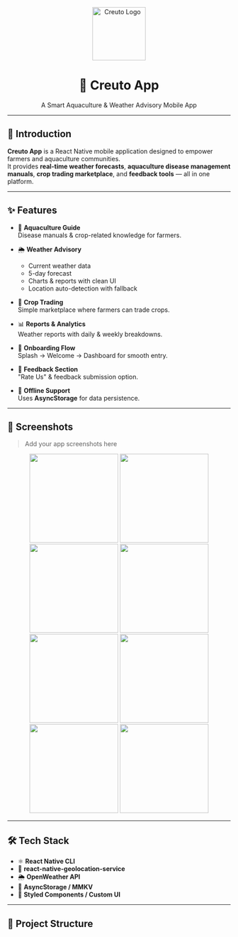 <p align="center">
  <img src="readIMG/logo.png" alt="Creuto Logo" width="120"/>
</p>

<h1 align="center">🌱 Creuto App</h1>
<p align="center">A Smart Aquaculture & Weather Advisory Mobile App</p>

---

## 📌 Introduction

**Creuto App** is a React Native mobile application designed to empower farmers and aquaculture communities.  
It provides **real-time weather forecasts**, **aquaculture disease management manuals**, **crop trading marketplace**, and **feedback tools** — all in one platform.

---

## ✨ Features

- 🌊 **Aquaculture Guide**  
  Disease manuals & crop-related knowledge for farmers.

- 🌦 **Weather Advisory**

  - Current weather data
  - 5-day forecast
  - Charts & reports with clean UI
  - Location auto-detection with fallback

- 🛒 **Crop Trading**  
  Simple marketplace where farmers can trade crops.

- 📊 **Reports & Analytics**  
  Weather reports with daily & weekly breakdowns.

- 📱 **Onboarding Flow**  
  Splash → Welcome → Dashboard for smooth entry.

- 💬 **Feedback Section**  
  "Rate Us" & feedback submission option.

- 💾 **Offline Support**  
  Uses **AsyncStorage** for data persistence.

---

## 📸 Screenshots

> Add your app screenshots here

<p align="center">
  <img src="readIMG/1.png" width="200"/> 
  <img src="readIMG/2.png" width="200"/> 
  <img src="readIMG/3.png" width="200"/>
  <img src="readIMG/4.png" width="200"/>
  <img src="readIMG/5.png" width="200"/>
  <img src="readIMG/6.png" width="200"/>
  <img src="readIMG/7.png" width="200"/>  
  <img src="readIMG/8.png" width="200"/>
</p>

---

## 🛠 Tech Stack

- ⚛️ **React Native CLI**
- 📍 **react-native-geolocation-service**
- 🌦 **OpenWeather API**
- 💾 **AsyncStorage / MMKV**
- 🎨 **Styled Components / Custom UI**

---

## 📂 Project Structure
